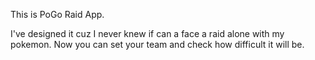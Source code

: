 This is PoGo Raid App. 

I've designed it cuz I never knew if can a face a raid alone with my pokemon. Now you can set your team and check how difficult it will be. 

